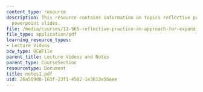 ```yaml
---
content_type: resource
description: This resource contains information on topics reflective practice and
  powerpoint slides.
file: /media/courses/11-965-reflective-practice-an-approach-for-expanding-your-learning-frontiers-january-iap-2007/26a509d8163f23f145821e3613a56aae_notes1.pdf
file_type: application/pdf
learning_resource_types:
- Lecture Videos
ocw_type: OCWFile
parent_title: Lecture Videos and Notes
parent_type: CourseSection
resourcetype: Document
title: notes1.pdf
uid: 26a509d8-163f-23f1-4582-1e3613a56aae
---
```

